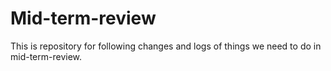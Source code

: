 # Mid-term-review
This is repository for following changes and logs of things we need to do in mid-term-review.
